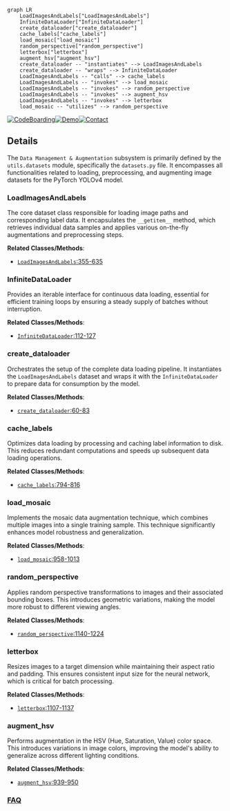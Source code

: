 ```mermaid
graph LR
    LoadImagesAndLabels["LoadImagesAndLabels"]
    InfiniteDataLoader["InfiniteDataLoader"]
    create_dataloader["create_dataloader"]
    cache_labels["cache_labels"]
    load_mosaic["load_mosaic"]
    random_perspective["random_perspective"]
    letterbox["letterbox"]
    augment_hsv["augment_hsv"]
    create_dataloader -- "instantiates" --> LoadImagesAndLabels
    create_dataloader -- "wraps" --> InfiniteDataLoader
    LoadImagesAndLabels -- "calls" --> cache_labels
    LoadImagesAndLabels -- "invokes" --> load_mosaic
    LoadImagesAndLabels -- "invokes" --> random_perspective
    LoadImagesAndLabels -- "invokes" --> augment_hsv
    LoadImagesAndLabels -- "invokes" --> letterbox
    load_mosaic -- "utilizes" --> random_perspective
```

[![CodeBoarding](https://img.shields.io/badge/Generated%20by-CodeBoarding-9cf?style=flat-square)](https://github.com/CodeBoarding/GeneratedOnBoardings)[![Demo](https://img.shields.io/badge/Try%20our-Demo-blue?style=flat-square)](https://www.codeboarding.org/demo)[![Contact](https://img.shields.io/badge/Contact%20us%20-%20contact@codeboarding.org-lightgrey?style=flat-square)](mailto:contact@codeboarding.org)

## Details

The `Data Management & Augmentation` subsystem is primarily defined by the `utils.datasets` module, specifically the `datasets.py` file. It encompasses all functionalities related to loading, preprocessing, and augmenting image datasets for the PyTorch YOLOv4 model.

### LoadImagesAndLabels
The core dataset class responsible for loading image paths and corresponding label data. It encapsulates the `__getitem__` method, which retrieves individual data samples and applies various on-the-fly augmentations and preprocessing steps.


**Related Classes/Methods**:

- <a href="https://github.com/WongKinYiu/PyTorch_YOLOv4/blob/master/utils/datasets.py#L355-L635" target="_blank" rel="noopener noreferrer">`LoadImagesAndLabels`:355-635</a>


### InfiniteDataLoader
Provides an iterable interface for continuous data loading, essential for efficient training loops by ensuring a steady supply of batches without interruption.


**Related Classes/Methods**:

- <a href="https://github.com/WongKinYiu/PyTorch_YOLOv4/blob/master/utils/datasets.py#L112-L127" target="_blank" rel="noopener noreferrer">`InfiniteDataLoader`:112-127</a>


### create_dataloader
Orchestrates the setup of the complete data loading pipeline. It instantiates the `LoadImagesAndLabels` dataset and wraps it with the `InfiniteDataLoader` to prepare data for consumption by the model.


**Related Classes/Methods**:

- <a href="https://github.com/WongKinYiu/PyTorch_YOLOv4/blob/master/utils/datasets.py#L60-L83" target="_blank" rel="noopener noreferrer">`create_dataloader`:60-83</a>


### cache_labels
Optimizes data loading by processing and caching label information to disk. This reduces redundant computations and speeds up subsequent data loading operations.


**Related Classes/Methods**:

- <a href="https://github.com/WongKinYiu/PyTorch_YOLOv4/blob/master/utils/datasets.py#L794-L816" target="_blank" rel="noopener noreferrer">`cache_labels`:794-816</a>


### load_mosaic
Implements the mosaic data augmentation technique, which combines multiple images into a single training sample. This technique significantly enhances model robustness and generalization.


**Related Classes/Methods**:

- <a href="https://github.com/WongKinYiu/PyTorch_YOLOv4/blob/master/utils/datasets.py#L958-L1013" target="_blank" rel="noopener noreferrer">`load_mosaic`:958-1013</a>


### random_perspective
Applies random perspective transformations to images and their associated bounding boxes. This introduces geometric variations, making the model more robust to different viewing angles.


**Related Classes/Methods**:

- <a href="https://github.com/WongKinYiu/PyTorch_YOLOv4/blob/master/utils/datasets.py#L1140-L1224" target="_blank" rel="noopener noreferrer">`random_perspective`:1140-1224</a>


### letterbox
Resizes images to a target dimension while maintaining their aspect ratio and padding. This ensures consistent input size for the neural network, which is critical for batch processing.


**Related Classes/Methods**:

- <a href="https://github.com/WongKinYiu/PyTorch_YOLOv4/blob/master/utils/datasets.py#L1107-L1137" target="_blank" rel="noopener noreferrer">`letterbox`:1107-1137</a>


### augment_hsv
Performs augmentation in the HSV (Hue, Saturation, Value) color space. This introduces variations in image colors, improving the model's ability to generalize across different lighting conditions.


**Related Classes/Methods**:

- <a href="https://github.com/WongKinYiu/PyTorch_YOLOv4/blob/master/utils/datasets.py#L939-L950" target="_blank" rel="noopener noreferrer">`augment_hsv`:939-950</a>




### [FAQ](https://github.com/CodeBoarding/GeneratedOnBoardings/tree/main?tab=readme-ov-file#faq)